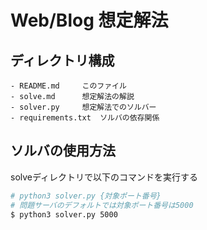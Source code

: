 # Web/Blog 想定解法

## ディレクトリ構成

```
- README.md		このファイル
- solve.md		想定解法の解説
- solver.py		想定解法でのソルバー
- requirements.txt	ソルバの依存関係
```

## ソルバの使用方法

solveディレクトリで以下のコマンドを実行する

```bash
# python3 solver.py {対象ポート番号}
# 問題サーバのデフォルトでは対象ポート番号は5000
$ python3 solver.py 5000
```

